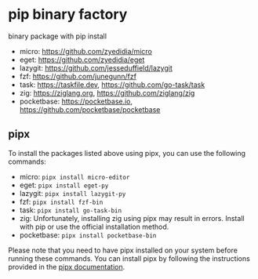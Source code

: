 # pip binary factory

binary package with pip install

- micro: https://github.com/zyedidia/micro
- eget: https://github.com/zyedidia/eget
- lazygit: https://github.com/jesseduffield/lazygit
- fzf: https://github.com/junegunn/fzf
- task: https://taskfile.dev, https://github.com/go-task/task
- zig: https://ziglang.org, https://github.com/ziglang/zig
- pocketbase: https://pocketbase.io, https://github.com/pocketbase/pocketbase

## pipx

To install the packages listed above using pipx, you can use the following commands:

- micro: `pipx install micro-editor`
- eget: `pipx install eget-py`
- lazygit: `pipx install lazygit-py`
- fzf: `pipx install fzf-bin`
- task: `pipx install go-task-bin`
- zig: Unfortunately, installing zig using pipx may result in errors. Install with pip or use the official installation method.
- pocketbase: `pipx install pocketbase-bin`

Please note that you need to have pipx installed on your system before running these commands. You can install pipx by following the instructions provided in the [pipx documentation](https://pipx.pypa.io/stable/).
